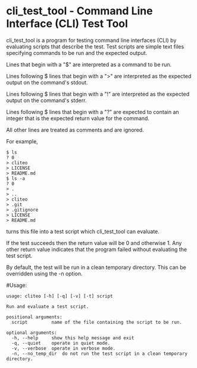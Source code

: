 # cli_test_tool - Command Line Interface (CLI) Test Tool

cli_test_tool is a program for testing command line interfaces (CLI) by
evaluating scripts that describe the test. Test scripts are simple text
files specifying commands to be run and the expected output.

Lines that begin with a "$" are interpreted as a command to be run.

Lines following $ lines that begin with a ">" are interpreted as the expected output on
the command's stdout.

Lines following $ lines that begin with a "!" are interpreted as the expected output on
the command's stderr.

Lines following $ lines that begin with a "?" are expected to contain an integer that is
the expected return value for the command.

All other lines are treated as comments and are ignored.

For example,

```
$ ls
? 0
> cliteo
> LICENSE
> README.md
$ ls -a
? 0
> .
> ..
> cliteo
> .git
> .gitignore
> LICENSE
> README.md
```

turns this file into a test script which cli_test_tool can evaluate.

If the test succeeds then the return value will be 0 and otherwise 1.
Any other return value indicates that the program failed without evaluating
the test script.

By default, the test will be run in a clean temporary directory. This can be overridden
using the -n option.

#Usage:

```
usage: cliteo [-h] [-q] [-v] [-t] script

Run and evaluate a test script.

positional arguments:
  script         name of the file containing the script to be run.

optional arguments:
  -h, --help     show this help message and exit
  -q, --quiet    operate in quiet mode.
  -v, --verbose  operate in verbose mode.
  -n, --no_temp_dir  do not run the test script in a clean temporary directory.
```